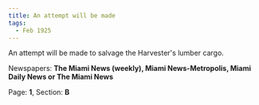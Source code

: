 ```yaml
---  
title: An attempt will be made  
tags:  
  - Feb 1925  
---  
```

  
An attempt will be made to salvage the Harvester's lumber cargo.  
  
Newspapers: **The Miami News (weekly), Miami News-Metropolis, Miami Daily News or The Miami News**  
  
Page: **1**, Section: **B** 
